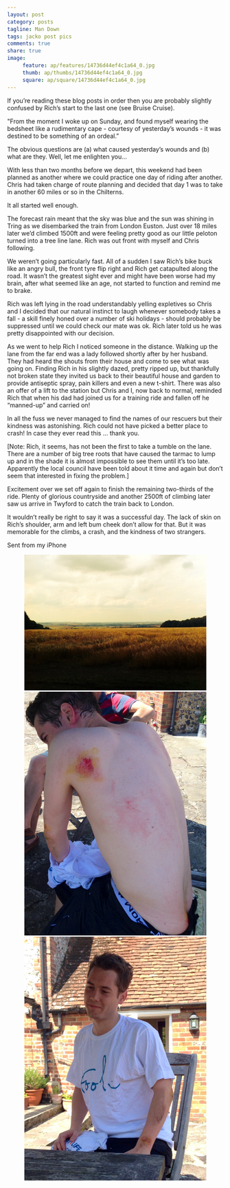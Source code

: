 ```yaml
---
layout: post
category: posts
tagline: Man Down
tags: jacko post pics
comments: true
share: true
image: 
     feature: ap/features/14736d44ef4c1a64_0.jpg
     thumb: ap/thumbs/14736d44ef4c1a64_0.jpg
     square: ap/square/14736d44ef4c1a64_0.jpg
---
```

If you’re reading these blog posts in order then you are probably slightly confused by Rich’s start to the last one (see Bruise Cruise).

"From the moment I woke up on Sunday, and found myself wearing the bedsheet like a rudimentary cape - courtesy of yesterday’s wounds - it was destined to be something of an ordeal.”

The obvious questions are (a) what caused yesterday’s wounds and (b) what are they. Well, let me enlighten you...

With less than two months before we depart, this weekend had been planned as another where we could practice one day of riding after another. Chris had taken charge of route planning and decided that day 1 was to take in another 60 miles or so in the Chilterns.

It all started well enough.

The forecast rain meant that the sky was blue and the sun was shining in Tring as we disembarked the train from London Euston. Just over 18 miles later we’d climbed 1500ft and were feeling pretty good as our little peloton turned into a tree line lane. Rich was out front with myself and Chris following. 

We weren’t going particularly fast. All of a sudden I saw Rich’s bike buck like an angry bull, the front tyre flip right and Rich get catapulted along the road. It wasn’t the greatest sight ever and might have been worse had my brain, after what seemed like an age, not started to function and remind me to brake.

Rich was left lying in the road understandably yelling expletives so Chris and I decided that our natural instinct to laugh whenever somebody takes a fall - a skill finely honed over a number of ski holidays - should probably be suppressed until we could check our mate was ok. Rich later told us he was pretty disappointed with our decision.

As we went to help Rich I noticed someone in the distance. Walking up the lane from the far end was a lady followed shortly after by her husband. They had heard the shouts from their house and come to see what was going on. Finding Rich in his slightly dazed, pretty ripped up, but thankfully not broken state they invited us back to their beautiful house and garden to provide antiseptic spray, pain killers and even a new t-shirt. There was also an offer of a lift to the station but Chris and I, now back to normal, reminded Rich that when his dad had joined us for a training ride and fallen off he “manned-up” and carried on!

In all the fuss we never managed to find the names of our rescuers but their kindness was astonishing. Rich could not have picked a better place to crash! In case they ever read this … thank you.

[Note: Rich, it seems, has not been the first to take a tumble on the lane. There are a number of big tree roots that have caused the tarmac to lump up and in the shade it is almost impossible to see them until it’s too late. Apparently the local council have been told about it time and again but don’t seem that interested in fixing the problem.]

Excitement over we set off again to finish the remaining two-thirds of the ride. Plenty of glorious countryside and another 2500ft of climbing later saw us arrive in Twyford to catch the train back to London.

It wouldn’t really be right to say it was a successful day. The lack of skin on Rich’s shoulder, arm and left bum cheek don’t allow for that. But it was memorable for the climbs, a crash, and the kindness of two strangers. 













Sent from my iPhone<figure class="third">
<a href="/images/ap/standard/14736d44ef4c1a64_0.jpg">
<img src="/images/ap/standard/14736d44ef4c1a64_0.jpg">
</a><a href="/images/ap/standard/14736d44ef4c1a64_1.jpg">
<img src="/images/ap/standard/14736d44ef4c1a64_1.jpg">
</a><a href="/images/ap/standard/14736d44ef4c1a64_2.jpg">
<img src="/images/ap/standard/14736d44ef4c1a64_2.jpg">
</a></figure>